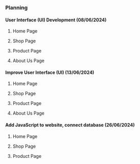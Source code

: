 ### Planning 

#### User Interface (UI) Development (08/06/2024)

1. Home Page

2. Shop Page

3. Product Page

4. About Us Page

<!-- 5. Contact Us Page -->

#### Improve User Interface (UI) (13/06/2024)

1. Home Page

2. Shop Page

3. Product Page

4. About Us Page

#### Add JavaScript to website, connect database (26/06/2024)

1. Home Page

2. Shop Page

3. Product Page